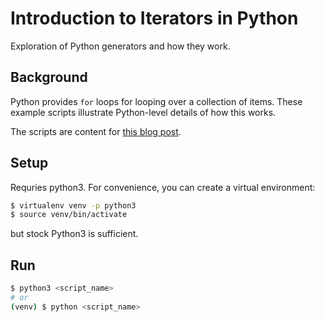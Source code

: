 # Introduction to Iterators in Python

Exploration of Python generators and how they work.


## Background

Python provides `for` loops for looping over a collection of items. These example
scripts illustrate Python-level details of how this works.

The scripts are content for [this blog post](https://blog.kevinwmatthews.com/iterators-in-python/).


## Setup

Requries python3. For convenience, you can create a virtual environment:

```bash
$ virtualenv venv -p python3
$ source venv/bin/activate
```

but stock Python3 is sufficient.


## Run

```bash
$ python3 <script_name>
# or
(venv) $ python <script_name>
```
